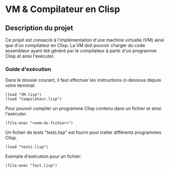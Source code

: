 # VM & Compilateur en Clisp

## Description du projet

Ce projet est consacré à l'implémentation d'une machine virtuelle (VM) ainsi que d'un compilateur en Clisp.
La VM doit pouvoir charger du code assembleur ayant été généré par le compilateur à partir d'un programme Clisp et ainsi l'exécuter.


### Guide d'exécution 

Dans le dossier courant, il faut effectuer les instructions ci-dessous depuis votre terminal:

```clisp 
(load "VM.lisp")
(load "Compilateur.lisp")
```

Pour pouvoir compiler un programme Clisp contenu dans un fichier et ainsi l'exécuter:
```clisp
(file-exec "<nom-du-fichier>")
```

Un fichier de tests "tests.lisp" est fourni pour traiter différents programmes Clisp.
```clisp
(load "tests.lisp")
```

Exemple d'exécution pour un fichier:
```clisp
(file-exec "fact.lisp")
```
